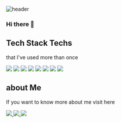 ![header](https://capsule-render.vercel.app/api?type=Rect&color=auto&height=100&section=header&text=Lee%20Areum&fontSize=70)

### Hi there 👋

## Tech Stack Techs 
that I've used more than once

<div>
<img src="https://img.shields.io/badge/C%2B%2B-A8B9CC?style=flat-square&logo=C%2B%2B&logoColor=white"/>
<img src="https://img.shields.io/badge/Java-2C2255?style=flat-square&logo=Java&logoColor=white"/>
<img src="https://img.shields.io/badge/python-3776AB?style=flat-square&logo=python&logoColor=white"/>
<img src="https://img.shields.io/badge/javascript-F7DF1E?style=flat-square&logo=javascript&logoColor=white"/>
<img src="https://img.shields.io/badge/kotlin-7F52FF?style=flat-square&logo=kotlin&logoColor=white"/>
<img src="https://img.shields.io/badge/c%35-4479A1?style=flat-square&logo=c&logoColor=white"/>
<img src="https://img.shields.io/badge/mysql-7F52FF?style=flat-square&logo=mysql&logoColor=white"/>
<img src="https://img.shields.io/badge/vuejs-4FC08D?style=flat-square&logo=vuejs&logoColor=white"/>
</div>

## about Me
If you want to know more about me visit here

<a href="https://ytlive.tistory.com/">
<img src="https://img.shields.io/badge/Blog-11B48A?style=flat-square&logo=Vimeo&logoColor=white&link=https://ytlive.tistory.com"/>
</a>

<a href="https://arlee957790@gmail.com/">
<img src="https://img.shields.io/badge/Gmail-EA4335?style=flat-square&logo=Gmail&logoColor=white&link=arlee957790@gmail.com"/>
</a>

<a href="https://enormous-raja-1e6.notion.site/c051ce57bd504d51a1132cdf12a8864f">
<img src="https://img.shields.io/badge/P-34A7C1?style=flat-square&logo=portfolio&logoColor=white"/>
</a>

<!--https://velog.io/@woo0_hooo/Github-github-profile-%EA%B0%84%EC%A7%80%EB%82%98%EA%B2%8C-%EA%BE%B8%EB%AF%B8%EA%B8%B0-->
<!--https://newwisdom.tistory.com/12-->
